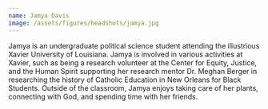 ```yaml
---
name: Jamya Davis
image: /assets/figures/headshots/jamya.jpg
---
```

Jamya is an undergraduate political science student attending the illustrious Xavier University of Louisiana. Jamya is involved in various activities at Xavier, such as being a research volunteer at the Center for Equity, Justice, and the Human Spirit supporting her research mentor Dr. Meghan Berger in researching the history of Catholic Education in New Orleans for Black Students. Outside of the classroom, Jamya enjoys taking care of her plants, connecting with God, and spending time with her friends.